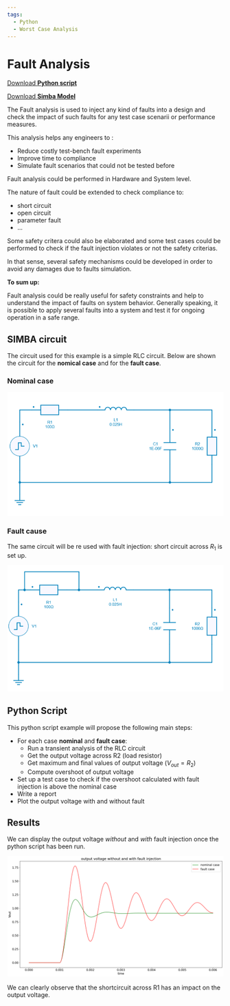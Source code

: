 ```yaml
---
tags:
  - Python
  - Worst Case Analysis
---
```


# Fault Analysis

[Download **Python script**](fault_analysis.py)

[Download **Simba Model**](fault_analysis.jsimba)

The Fault analysis is used to inject any kind of faults into a design and check the impact of such faults for any test case scenarii or performance measures.

This analysis helps any engineers to :

* Reduce costly test-bench fault experiments
* Improve time to compliance
* Simulate fault scenarios that could not be tested before

Fault analysis could be performed in Hardware and System level.

The nature of fault could be extended to check compliance to:

* short circuit
* open circuit
* parameter fault
* ...

Some safety critera could also be elaborated and some test cases could be performed to check if the fault injection violates or not the safety criterias.

In that sense, several safety mechanisms could be developed in order to avoid any damages due to faults simulation.

**To sum up:**

Fault analysis could be really useful for safety constraints and help to understand the impact of faults on system behavior.
Generally speaking, it is possible to apply several faults into a system and test it for ongoing operation in a safe range.






## SIMBA circuit

The circuit used for this example is a simple RLC circuit. Below are shown the circuit for the **nomical case** and for the **fault case**.

### Nominal case

![RLC](fig/RLC.png)


### Fault cause

The same circuit will be re used with fault injection: short circuit across $R_1$ is set up.

![RLC](fig/RLC_f.png)

## Python Script

This python script example will propose the following main steps:

* For each case **nominal** and **fault case**:
  - Run a transient analysis of the RLC circuit
  - Get the output voltage across R2 (load resistor)
  - Get maximum and final values of output voltage ($V_{out} = R_2$)
  - Compute overshoot of output voltage
* Set up a test case to check if the overshoot calculated with fault injection is above the nominal case
* Write a report
* Plot the output voltage with and without fault


## Results

We can display the output voltage *without* and *with* fault injection once the python script has been run.

![result](fig/result.png)

We can clearly observe that the shortcircuit across R1 has an impact on the output voltage.
